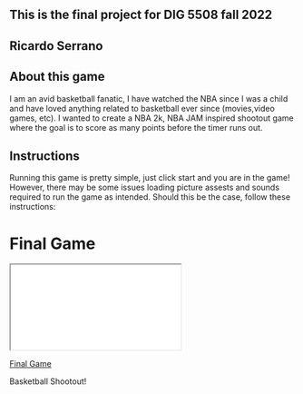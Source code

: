 ## This is the final project for DIG 5508 fall 2022

## Ricardo Serrano

## About this game
I am an avid basketball fanatic, I have watched the NBA since I was a child and have loved anything related to basketball ever since (movies,video games, etc). 
I wanted to create a NBA 2k, NBA JAM inspired shootout game where the goal is to score as many points before the timer runs out. 


## Instructions 
Running this game is pretty simple, just click start and you are in the game! However, there may be some issues loading picture assests and sounds required to run the game as intended. 
Should this be the case, follow these instructions: 



# Final Game
<iframe src="./sketch/"></iframe>

[Final Game](./index/)

Basketball Shootout!